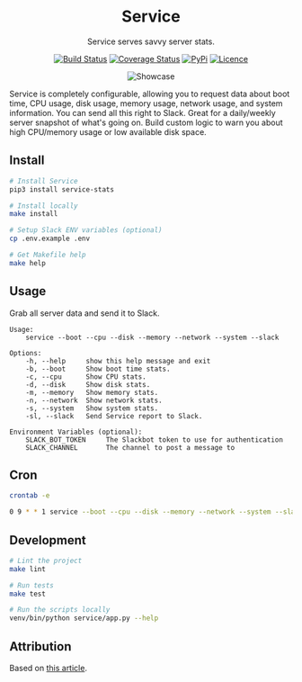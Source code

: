 <div align="center">

# Service

Service serves savvy server stats.

[![Build Status](https://travis-ci.com/Justintime50/service.svg?branch=master)](https://travis-ci.com/Justintime50/service)
[![Coverage Status](https://coveralls.io/repos/github/Justintime50/service/badge.svg?branch=master)](https://coveralls.io/github/Justintime50/service?branch=master)
[![PyPi](https://img.shields.io/pypi/v/service-stats)](https://pypi.org/project/service-stats/)
[![Licence](https://img.shields.io/github/license/justintime50/service)](LICENSE)

<img src="assets/showcase.png" alt="Showcase">

</div>

Service is completely configurable, allowing you to request data about boot time, CPU usage, disk usage, memory usage, network usage, and system information. You can send all this right to Slack. Great for a daily/weekly server snapshot of what's going on. Build custom logic to warn you about high CPU/memory usage or low available disk space.

## Install

```bash
# Install Service
pip3 install service-stats

# Install locally
make install

# Setup Slack ENV variables (optional)
cp .env.example .env

# Get Makefile help
make help
```

## Usage

Grab all server data and send it to Slack.

```
Usage:
    service --boot --cpu --disk --memory --network --system --slack

Options:
    -h, --help     show this help message and exit
    -b, --boot     Show boot time stats.
    -c, --cpu      Show CPU stats.
    -d, --disk     Show disk stats.
    -m, --memory   Show memory stats.
    -n, --network  Show network stats.
    -s, --system   Show system stats.
    -sl, --slack   Send Service report to Slack.

Environment Variables (optional):
    SLACK_BOT_TOKEN     The Slackbot token to use for authentication
    SLACK_CHANNEL       The channel to post a message to
```

## Cron

```bash
crontab -e

0 9 * * 1 service --boot --cpu --disk --memory --network --system --slack
```

## Development

```bash
# Lint the project
make lint

# Run tests
make test

# Run the scripts locally
venv/bin/python service/app.py --help
```

## Attribution

Based on [this article](https://www.thepythoncode.com/article/get-hardware-system-information-python).
